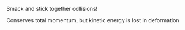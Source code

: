 Smack and stick together collisions!

Conserves total momentum, but kinetic energy is lost in deformation

